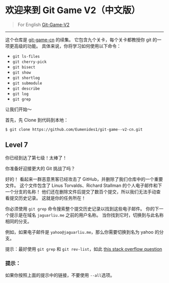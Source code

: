 # 欢迎来到 Git Game V2（中文版）
> For English [Git-Game-V2](https://github.com/git-game/git-game-v2)

----

这个仓库是 [git-game-cn](https://github.com/Eumenides1/git-game-cn) 的续集。 它包含九个关卡，每个关卡都教授你 git 的一项更高级的功能。 具体来说，你将学习如何使用以下命令：

* `git ls-files`                  
* `git cherry-pick`               
* `git bisect`                    
* `git show`          
* `git shortlog`                  
* `git submodule`
* `git describe`                  
* `git log`           
* `git grep`

让我们开始～

首先，先 Clone 到代码到本地：
```
$ git clone https://github.com/Eumenides1/git-game--v2-cn.git
```
## Level 7
你已经到达了第七级！太棒了！

你准备好迎接更大的 Git 挑战了吗？

好的！ 看起来一群恶意黑客已经攻击了 GitHub，并删除了我们仓库中的一个重要文件。 
这个文件包含了 Linus Torvalds、Richard Stallman 的个人电子邮件和下一个分支的名称！ 
他们还在删除文件后提交了数百个提交，所以我们无法手动查看提交历史记录。 这就是你的任务所在！

你必须使用 `git grep` 命令搜索整个提交历史记录以找到这些电子邮件。 你的下一个提示是在域名 `jaguarliu.me` 之前的用户名称。 当你找到它时，切换到与此名称相同的分支。

例如，如果电子邮件是 `yahoo@jaguarliu.me`，那么你需要切换到名为 yahoo 的分支。

提示：最好使用 `git grep` 和 `git rev-list`，如此 [this stack overflow question](http://stackoverflow.com/questions/2928584/how-to-grep-search-committed-code-in-the-git-history)

### 提示：
如果你按照上面的提示中的链接，不要使用 `--all`选项。
